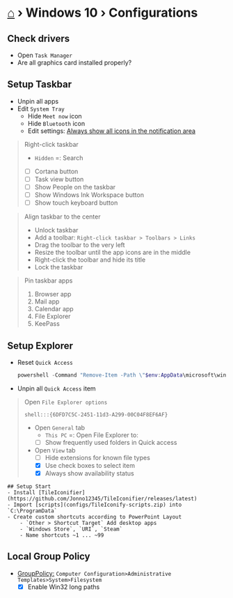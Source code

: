 # [⌂](../README.md) › Windows 10 › **Configurations**

## Check drivers
- Open `Task Manager`
- Are all graphics card installed properly?

## Setup Taskbar
- Unpin all apps
- Edit `System Tray`
    - Hide `Meet now` icon
    - Hide `Bluetooth` icon
    - Edit settings: [Always show all icons in the notif‌ication area](settings.md#personalization--taskbar)

> Right-click taskbar
> - `Hidden` =: Search
> - [ ] Cortana button
> - [ ] Task view button
> - [ ] Show People on the taskbar
> - [ ] Show Windows Ink Workspace button
> - [ ] Show touch keyboard button

> Align taskbar to the center
> - Unlock taskbar
> - Add a toolbar: `Right-click taskbar > Toolbars > Links`
> - Drag the toolbar to the very left
> - Resize the toolbar until the app icons are in the middle
> - Right-click the toolbar and hide its title
> - Lock the taskbar

> Pin taskbar apps
> 1. Browser app
> 1. Mail app
> 1. Calendar app
> 1. File Explorer
> 1. KeePass

## Setup Explorer
- Reset `Quick Access`
    ```powershell
    powershell -Command "Remove-Item -Path \"$env:AppData\microsoft\windows\Recent\AutomaticDestinations\f01b4d95cf55d32a.automaticDestinations-ms\""
    ```
- Unpin all `Quick Access` item

> Open `File Explorer options`
> ```
> shell:::{6DFD7C5C-2451-11d3-A299-00C04F8EF6AF}
> ```
> - Open `General` tab
>     - `This PC` =: Open File Explorer to:
>     - [ ] Show frequently used folders in Quick access
> - Open `View` tab
>     - [ ] Hide extensions for known file types
>     - [x] Use check boxes to select item
>     - [x] Always show availability status

    ## Setup Start
    - Install [TileIconifier](https://github.com/Jonno12345/TileIconifier/releases/latest)
    - Import [scripts](configs/TileIconify-scripts.zip) into `C:\ProgramData`
    - Create custom shortcuts according to PowerPoint Layout
        - `Other > Shortcut Target` Add desktop apps
        - `Windows Store`, `URI`, `Steam`
        - Name shortcuts ~1 ... ~99

## Local Group Policy
- [GroupPolicy:](how-to-dos.md#edit-local-group-policy) `Computer Configuration>Administrative Templates>System>Filesystem`
    - [x] Enable Win32 long paths 
